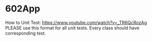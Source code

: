 # 602App

How to Unit Test: https://www.youtube.com/watch?v=_TR6QcRozAg
PLEASE use this format for all unit tests. Every class should have corresponding test.

